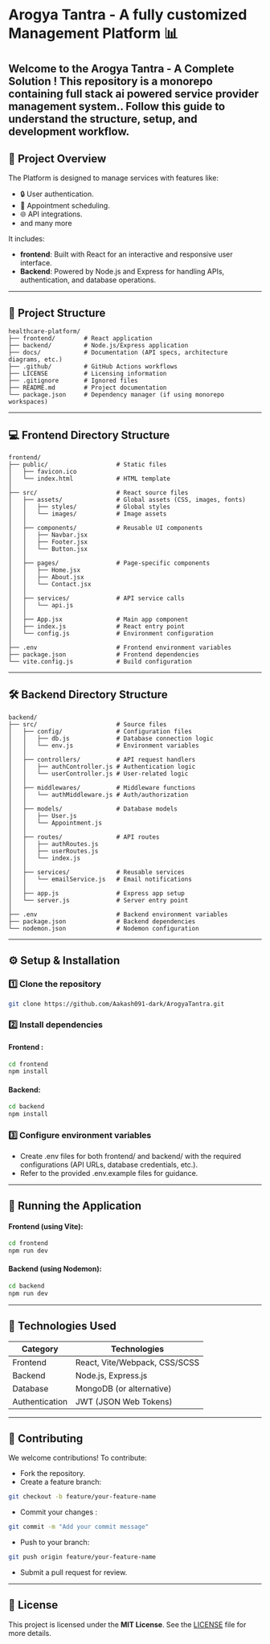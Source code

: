 
# Arogya Tantra - A fully customized Management  Platform 📊

Welcome to the Arogya Tantra - A Complete Solution ! This repository is a monorepo containing full stack ai powered service provider management system.. Follow this guide to understand the structure, setup, and development workflow.
---

## 📁 Project Overview ##

The Platform is designed to manage services  with features like:

- 🔒 User authentication.
- 📅 Appointment scheduling.
- 🌐 API integrations.
-  and many more

It includes:

- **frontend**: Built with React for an interactive and            responsive  user interface.
- **Backend**: Powered by Node.js and Express for handling APIs,   authentication, and database operations.

---
## 📂 Project Structure ##

```plaintext
healthcare-platform/
├── frontend/        # React application
├── backend/         # Node.js/Express application
├── docs/            # Documentation (API specs, architecture diagrams, etc.)
├── .github/         # GitHub Actions workflows
├── LICENSE          # Licensing information
├── .gitignore       # Ignored files
├── README.md        # Project documentation
└── package.json     # Dependency manager (if using monorepo workspaces)
```
---

## 💻 Frontend Directory Structure ##
```plaintext
frontend/
├── public/                   # Static files
│   ├── favicon.ico
│   └── index.html            # HTML template
│
├── src/                      # React source files
│   ├── assets/               # Global assets (CSS, images, fonts)
│   │   ├── styles/           # Global styles
│   │   └── images/           # Image assets
│   │
│   ├── components/           # Reusable UI components
│   │   ├── Navbar.jsx
│   │   ├── Footer.jsx
│   │   └── Button.jsx
│   │
│   ├── pages/                # Page-specific components
│   │   ├── Home.jsx
│   │   ├── About.jsx
│   │   └── Contact.jsx
│   │
│   ├── services/             # API service calls
│   │   └── api.js
│   │
│   ├── App.jsx               # Main app component
│   ├── index.js              # React entry point
│   └── config.js             # Environment configuration
│
├── .env                      # Frontend environment variables
├── package.json              # Frontend dependencies
└── vite.config.js            # Build configuration
```
---
## 🛠 Backend Directory Structure ##
```plaintext
backend/
├── src/                      # Source files
│   ├── config/               # Configuration files
│   │   ├── db.js             # Database connection logic
│   │   └── env.js            # Environment variables
│   │
│   ├── controllers/          # API request handlers
│   │   ├── authController.js # Authentication logic
│   │   └── userController.js # User-related logic
│   │
│   ├── middlewares/          # Middleware functions
│   │   └── authMiddleware.js # Auth/authorization
│   │
│   ├── models/               # Database models
│   │   ├── User.js
│   │   └── Appointment.js
│   │
│   ├── routes/               # API routes
│   │   ├── authRoutes.js
│   │   ├── userRoutes.js
│   │   └── index.js
│   │
│   ├── services/             # Reusable services
│   │   └── emailService.js   # Email notifications
│   │
│   ├── app.js                # Express app setup
│   └── server.js             # Server entry point
│
├── .env                      # Backend environment variables
├── package.json              # Backend dependencies
└── nodemon.json              # Nodemon configuration
```
---

## ⚙️ Setup & Installation ##
### 1️⃣ Clone the repository ###

```bash
git clone https://github.com/Aakash091-dark/ArogyaTantra.git

```
### 2️⃣ Install dependencies ###
#### Frontend :
```bash
cd frontend
npm install
 ```
#### Backend:

```bash
cd backend
npm install
 ```
### 3️⃣ Configure environment variables ###
- Create .env files for both frontend/ and backend/ with the required configurations (API URLs, database credentials, etc.).
- Refer to the provided .env.example files for guidance.
---
## 🚀 Running the Application ##
#### **Frontend**  (using Vite): ####
```bash 
cd frontend
npm run dev

```
#### **Backend**  (using Nodemon): ####
```bash
cd backend
npm run dev
```
---
## 🧰 Technologies Used ##
| Category           | Technologies                                                                |
| ----------------- | ------------------------------------------------------------------ |
| Frontend| React, Vite/Webpack, CSS/SCSS |
|Backend  | Node.js, Express.js|
|Database |MongoDB (or alternative)|
|Authentication|JWT (JSON Web Tokens)|


---
## 🤝 Contributing ##
We welcome contributions! To contribute:
-  Fork the repository.
- Create a feature branch:
```bash
git checkout -b feature/your-feature-name
```
- Commit your changes :
``` bash
git commit -m "Add your commit message"
```
- Push to your branch:
``` bash
git push origin feature/your-feature-name
```
- Submit a pull request for review.

---
## 📜 License
This project is licensed under the **MIT License**. See the [LICENSE](LICENSE) file for more details.


